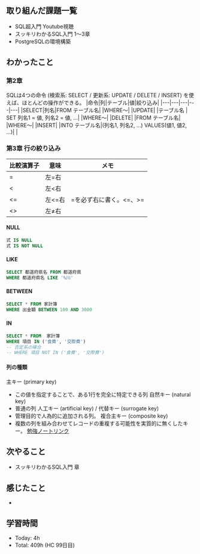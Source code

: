 ## 取り組んだ課題一覧
- SQL超入門 Youtube視聴
- スッキリわかるSQL入門 1〜3章
- PostgreSQLの環境構築
## わかったこと

### 第2章
SQLは4つの命令 (検索系: SELECT / 更新系: UPDATE / DELETE / INSERT) を使えば、ほとんどの操作ができる。
|命令|列|テーブル|値|絞り込み|
|---|---|---|---|---|
|SELECT|列名|FROM テーブル名|  |WHERE〜|
|UPDATE| |テーブル名 | SET 列名1 = 値, 列名2 = 値, ...| |WHERE〜|
|DELETE| |FROM テーブル名|  |WHERE〜|
|INSERT| |INTO テーブル名|(列名1, 列名2, ...) VALUES(値1, 値2, ...)| |

### 第3章 行の絞り込み

|比較演算子|意味|メモ|
|---|---|---|
|=|左=右| |
|< |左<右| |
|<=|左<=右| =を必ず右に書く。<=、>=|
|<>|左≠右| |

#### NULL
```sql
式 IS NULL
式 IS NOT NULL
```

#### LIKE
```sql
SELECT 都道府県名 FROM 都道府県
WHERE 都道府県名 LIKE '%川'
```

#### BETWEEN
```sql
SELECT * FROM 家計簿
WHERE 出金額 BETWEEN 100 AND 3000
```

#### IN
```sql
SELECT * FROM  家計簿
WHERE 項目 IN ('食費', '交際費')
-- 否定系の場合
-- WHERE 項目 NOT IN ('食費', '交際費')
```
#### 列の種類
主キー (primary key)
- この値を指定することで、ある1行を完全に特定できる列
自然キー (natural key)
- 普通の列
人工キー (artificial key) / 代替キー (surrogate key)
- 管理目的で人為的に追加される列。
複合主キー (composite key)
- 複数の列を組み合わせてレコードの重複する可能性を実質的に無くしたキー。
[勉強ノートリンク](https://scrapbox.io/5cenery/%E3%82%B9%E3%83%83%E3%82%AD%E3%83%AA%E3%82%8F%E3%81%8B%E3%82%8BSQL%E5%85%A5%E9%96%80#655de19b1fa2ee00009c06a5)
## 次やること
- スッキリわかるSQL入門 章
## 感じたこと
-
## 学習時間
- Today: 4h
- Total: 409h (HC 99日目)